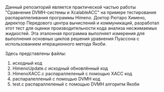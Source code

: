 Данный репозиторий является практической частью работы
"Сравнение DVMH-системы и XcalableACC" на примере тестирования распараллеливания программы Himeno.
Доктор Рютаро Химено, директор Передового центра вычислений и коммуникаций, разработал этот тест для оценки производительности кода анализа несжимаемых жидкостей. Эта эталонная программа выполняет измерения для выполнения основных циклов решения уравнения Пуассона с использованием итерационного метода Якоби.

Здесь представлены файлы:
1.   исходный код
2.   HimenoUpdate.c   исходный обновлённый код
3.   HimenoXACC.c распараллеленый с помощью XACC код
4.  распаралелленый с помощью DVMH код
5.   test.c распараллеленый с помощью DVMH алгоритм Якоби
